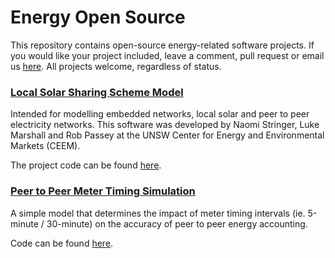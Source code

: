 # Energy Open Source
This repository contains open-source energy-related software projects. If you would like your project included, leave a comment, pull request or email us [here](mailto:luke.marshall@student.unsw.edu.au). All projects welcome, regardless of status.

### [Local Solar Sharing Scheme Model](https://github.com/luke-marshall/embedded-network-model "Local Solar Sharing Model")
Intended for modelling embedded networks, local solar and peer to peer electricity networks. This software was developed by Naomi Stringer, Luke Marshall and Rob Passey at the UNSW Center for Energy and Environmental Markets (CEEM).

The project code can be found [here](https://github.com/luke-marshall/embedded-network-model "Local Solar Sharing Model").


### [Peer to Peer Meter Timing Simulation](https://github.com/luke-marshall/microgrid-timing "Peer to Peer Meter Timing")
A simple model that determines the impact of meter timing intervals (ie. 5-minute / 30-minute) on the accuracy of peer to peer energy accounting. 

Code can be found [here](https://github.com/luke-marshall/microgrid-timing "Peer to Peer Meter Timing").

